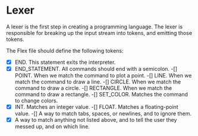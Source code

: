 # Lexer
A lexer is the first step in creating a programming language. The lexer is responsible for breaking up the input stream into tokens, and emitting those tokens.

The Flex file should define the following tokens:
-[x] END. This statement exits the interpreter.
-[x] END_STATEMENT. All commands should end with a semicolon.
-[] POINT. When we match the command to plot a point.
-[] LINE. When we match the command to draw a line.
-[] CIRCLE. When we match the command to draw a circle.
-[] RECTANGLE. When we match the command to draw a rectangle.
-[] SET_COLOR. Matches the command to change colors.
-[x] INT. Matches an integer value.
-[] FLOAT. Matches a floating-point value.
-[] A way to match tabs, spaces, or newlines, and to ignore them.
-[x] A way to match anything not listed above, and to tell the user they messed up, and on which line.
